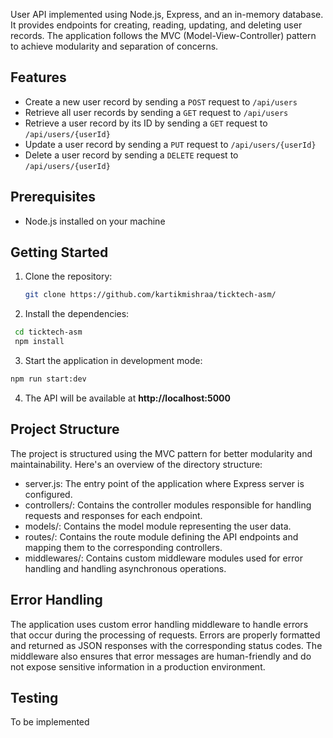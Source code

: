 User API implemented using Node.js, Express, and an in-memory database. It provides endpoints for creating, reading, updating, and deleting user records. The application follows the MVC (Model-View-Controller) pattern to achieve modularity and separation of concerns.

## Features

- Create a new user record by sending a `POST` request to `/api/users`
- Retrieve all user records by sending a `GET` request to `/api/users`
- Retrieve a user record by its ID by sending a `GET` request to `/api/users/{userId}`
- Update a user record by sending a `PUT` request to `/api/users/{userId}`
- Delete a user record by sending a `DELETE` request to `/api/users/{userId}`

## Prerequisites

- Node.js installed on your machine

## Getting Started

1. Clone the repository:

   ```bash
   git clone https://github.com/kartikmishraa/ticktech-asm/
   ```
   
2. Install the dependencies:

  ```bash
   cd ticktech-asm
   npm install
   ```

3. Start the application in development mode:

  ```bash
  npm run start:dev
  ```
4. The API will be available at **http://localhost:5000**

## Project Structure 

The project is structured using the MVC pattern for better modularity and maintainability. Here's an overview of the directory structure:

- server.js: The entry point of the application where Express server is configured.
- controllers/: Contains the controller modules responsible for handling requests and responses for each endpoint.
- models/: Contains the model module representing the user data.
- routes/: Contains the route module defining the API endpoints and mapping them to the corresponding controllers.
- middlewares/: Contains custom middleware modules used for error handling and handling asynchronous operations.

## Error Handling
The application uses custom error handling middleware to handle errors that occur during the processing of requests. Errors are properly formatted and returned as JSON responses with the corresponding status codes. The middleware also ensures that error messages are human-friendly and do not expose sensitive information in a production environment.

## Testing
To be implemented
